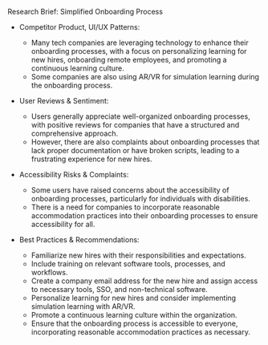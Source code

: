 Research Brief: Simplified Onboarding Process

- Competitor Product, UI/UX Patterns:
  - Many tech companies are leveraging technology to enhance their onboarding processes, with a focus on personalizing learning for new hires, onboarding remote employees, and promoting a continuous learning culture.
  - Some companies are also using AR/VR for simulation learning during the onboarding process.

- User Reviews & Sentiment:
  - Users generally appreciate well-organized onboarding processes, with positive reviews for companies that have a structured and comprehensive approach.
  - However, there are also complaints about onboarding processes that lack proper documentation or have broken scripts, leading to a frustrating experience for new hires.

- Accessibility Risks & Complaints:
  - Some users have raised concerns about the accessibility of onboarding processes, particularly for individuals with disabilities.
  - There is a need for companies to incorporate reasonable accommodation practices into their onboarding processes to ensure accessibility for all.

- Best Practices & Recommendations:
  - Familiarize new hires with their responsibilities and expectations.
  - Include training on relevant software tools, processes, and workflows.
  - Create a company email address for the new hire and assign access to necessary tools, SSO, and non-technical software.
  - Personalize learning for new hires and consider implementing simulation learning with AR/VR.
  - Promote a continuous learning culture within the organization.
  - Ensure that the onboarding process is accessible to everyone, incorporating reasonable accommodation practices as necessary.